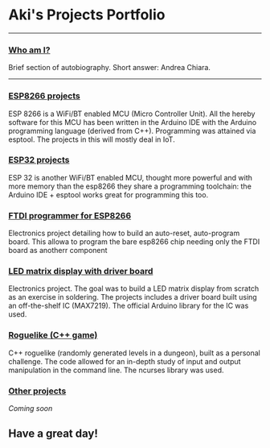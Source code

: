 # Aki's Projects Portfolio

____

### [Who am I?](/aboutme.html)
Brief section of autobiography. Short answer: Andrea Chiara.

____

### [ESP8266 projects](/esp8266.html)
ESP 8266 is a WiFi/BT enabled MCU (Micro Controller Unit).
All the hereby software for this MCU has been written in the Arduino IDE
with the Arduino programming language (derived from C++).
Programming was attained via esptool.
The projects in this will mostly deal in IoT.

### [ESP32 projects](/esp32.html)
ESP 32 is another WiFi/BT enabled MCU, thought more powerful and with more 
memory than the esp8266 they share a programming toolchain: the Arduino IDE + esptool works great for programming this too.

### [FTDI programmer for ESP8266](/FTDItoFlash.html)
Electronics project detailing how to build an auto-reset, auto-program board.
This allowa to program the bare esp8266 chip needing only the FTDI board as anotherr component

### [LED matrix display with driver board](/ledmatrix.html)
Electronics project. The goal was to build a LED matrix display from scratch as an exercise in soldering.
The projects includes a driver board built using an off-the-shelf IC (MAX7219).
The official Arduino library for the IC was used.

### [Roguelike (C++ game)](/roguelike.md)
C++ roguelike (randomly generated levels in a dungeon), built as a personal challenge.
The code allowed for an in-depth study of input and output manipulation in the command line.
The ncurses library was used.

### [Other projects](#)
*Coming soon*

## Have a great day!
